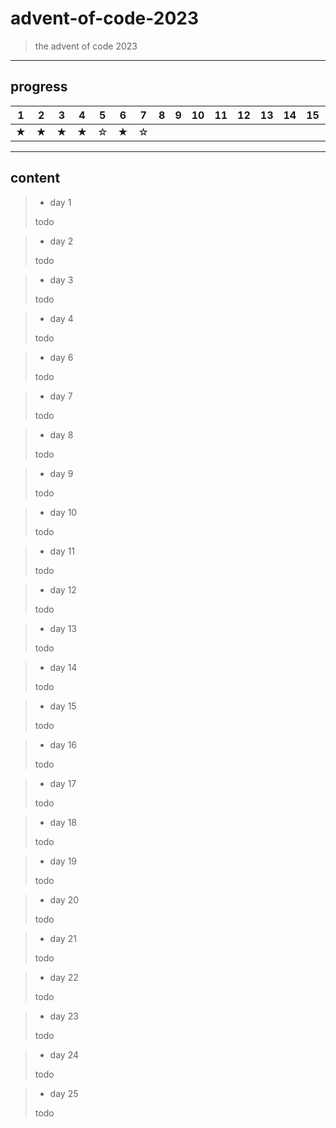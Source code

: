# advent-of-code-2023
>
> the advent of code 2023
>

---

## progress

|1|2|3|4|5|6|7|8|9|10|11|12|13|14|15|16|17|18|19|20|21|22|23|24|25|
|---|---|---|---|---|---|---|---|---|---|---|---|---|---|---|---|---|---|---|---|---|---|---|---|---|
|★|★|★|★|☆|★|☆|||||||||||||||||||

---

## content

>
>- day 1
>
> todo
>
<!--  -->
>
>- day 2
>
> todo
>
<!--  -->
>
>- day 3
>
> todo
>
<!--  -->
>
>- day 4
>
> todo
>
<!--  -->
>
>- day 6
>
> todo
>
<!--  -->
>
>- day 7
>
> todo
>
<!--  -->
>
>- day 8
>
> todo
>
<!--  -->
>
>- day 9
>
> todo
>
<!--  -->
>
>- day 10
>
> todo
>
<!--  -->
>
>- day 11
>
> todo
>
<!--  -->
>
>- day 12
>
> todo
>
<!--  -->
>
>- day 13
>
> todo
>
<!--  -->
>
>- day 14
>
> todo
>
<!--  -->
>
>- day 15
>
> todo
>
<!--  -->
>
>- day 16
>
> todo
>
<!--  -->
>
>- day 17
>
> todo
>
<!--  -->
>
>- day 18
>
> todo
>
<!--  -->
>
>- day 19
>
> todo
>
<!--  -->
>
>- day 20
>
> todo
>
<!--  -->
>
>- day 21
>
> todo
>
<!--  -->
>
>- day 22
>
> todo
>
<!--  -->
>
>- day 23
>
> todo
>
<!--  -->
>
>- day 24
>
> todo
>
<!--  -->
>
>- day 25
>
> todo
>